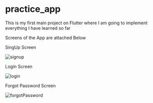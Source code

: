 # practice_app

<p> This is my first main project on Flutter where I am going to implement everything I have learned so far</p>
<p>Screens of the App are attached Below</p>

<p>SingUp Screen</p>

![signup](https://github.com/Abd-Khn/practice_app/assets/92436828/fc974ec8-5f2c-4832-95dd-0532bc4fb261)

<p>Login Screen</p>

![login](https://github.com/Abd-Khn/practice_app/assets/92436828/382bca60-c6ef-41aa-a929-14c5a228c2a3)

<p>Forgot Password Screen</p>

![forgotPassword](https://github.com/Abd-Khn/practice_app/assets/92436828/9e6b9a96-2373-4069-bd8f-cbc1f73a79ee)
